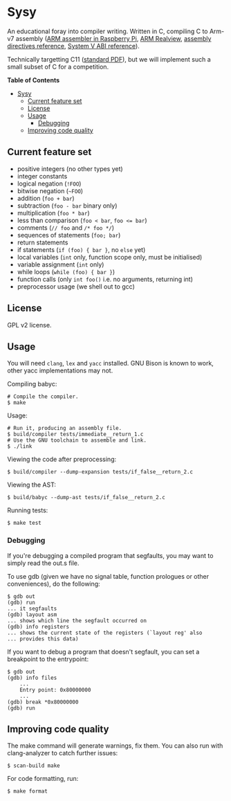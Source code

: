 # Sysy

An educational foray into compiler writing. Written in C, compiling C
to Arm-v7 assembly
([ARM assembler in Raspberry Pi](https://thinkingeek.com/arm-assembler-raspberry-pi/),
[ARM Realview](https://developer.arm.com/documentation/),
[assembly directives reference](https://www.sourceware.org/binutils/docs-2.12/as.info/Pseudo-Ops.html),
[System V ABI reference](https://www.uclibc.org/docs/psABI-arm.pdf)).

Technically targetting C11
([standard PDF](http://www.open-std.org/jtc1/sc22/wg14/www/docs/n1570.pdf)),
but we will implement such a small subset of C for a competition.

<!-- markdown-toc start - Don't edit this section. Run M-x markdown-toc/generate-toc again -->
**Table of Contents**

- [Sysy](#sysy)
    - [Current feature set](#current-feature-set)
    - [License](#license)
    - [Usage](#usage)
        - [Debugging](#debugging)
    - [Improving code quality](#improving-code-quality)

<!-- markdown-toc end -->

## Current feature set

* positive integers (no other types yet)
* integer constants
* logical negation (`!FOO`)
* bitwise negation (`~FOO`)
* addition (`foo + bar`)
* subtraction (`foo - bar` binary only)
* multiplication (`foo * bar`)
* less than comparison (`foo < bar`, `foo <= bar`)
* comments (`// foo` and `/* foo */`)
* sequences of statements (`foo; bar`)
* return statements
* if statements (`if (foo) { bar }`, no `else` yet)
* local variables (`int` only, function scope only, must be
  initialised)
* variable assignment (`int` only)
* while loops (`while (foo) { bar }`)
* function calls (only `int foo()` i.e. no arguments, returning int)
* preprocessor usage (we shell out to gcc)

## License

GPL v2 license.

## Usage

You will need `clang`, `lex` and `yacc` installed. GNU Bison is known
to work, other yacc implementations may not.

Compiling babyc:

    # Compile the compiler.
    $ make

Usage:

    # Run it, producing an assembly file.
    $ build/compiler tests/immediate__return_1.c
    # Use the GNU toolchain to assemble and link.
    $ ./link

Viewing the code after preprocessing:

    $ build/compiler --dump-expansion tests/if_false__return_2.c

Viewing the AST:

    $ build/babyc --dump-ast tests/if_false__return_2.c

Running tests:

    $ make test

### Debugging

If you're debugging a compiled program that segfaults, you may want to
simply read the out.s file.

To use gdb (given we have no signal table, function prologues or other
conveniences), do the following:

    $ gdb out
    (gdb) run
    ... it segfaults
    (gdb) layout asm
    ... shows which line the segfault occurred on
    (gdb) info registers
    ... shows the current state of the registers (`layout reg' also
    ... provides this data)

If you want to debug a program that doesn't segfault, you can set a
breakpoint to the entrypoint:

    $ gdb out
    (gdb) info files
        ...
        Entry point: 0x80000000
        ...
    (gdb) break *0x80000000
    (gdb) run

## Improving code quality

The make command will generate warnings, fix them. You can also run
with clang-analyzer to catch further issues:

    $ scan-build make

For code formatting, run:

    $ make format
